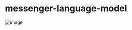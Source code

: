 # messenger-language-model

![image](https://user-images.githubusercontent.com/46422752/206998254-8e0cc473-02da-479f-bc2f-4ac42a93c285.png)

